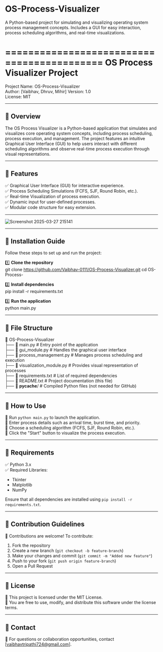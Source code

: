 # OS-Process-Visualizer
A Python-based project for simulating and visualizing operating system process management concepts. Includes a GUI for easy interaction, process scheduling algorithms, and real-time visualizations. 


===========================================
      OS Process Visualizer Project
===========================================

Project Name: OS-Process-Visualizer  
Author: [Vaibhav, Dhruv, Mihir]
Version: 1.0  
License: MIT  

------------------------------------------------------
📌 Overview
---------------------------------------------------
The OS Process Visualizer is a Python-based application that simulates and visualizes core operating system concepts, 
including process scheduling, process execution, and management. The project features an intuitive Graphical User Interface (GUI) 
to help users interact with different scheduling algorithms and observe real-time process execution through visual representations.

---------------------------------------------------
📌 Features
---------------------------------------------------
✅ Graphical User Interface (GUI) for interactive experience.  
✅ Process Scheduling Simulations (FCFS, SJF, Round Robin, etc.).  
✅ Real-time Visualization of process execution.  
✅ Dynamic input for user-defined processes.  
✅ Modular code structure for easy extension.  

--------------------------------------------------

![Screenshot 2025-03-27 215141](https://github.com/user-attachments/assets/7e94576f-a8e7-40c4-8e98-6f43bc119792)


---------------------------------------------------
📌 Installation Guide
---------------------------------------------------
Follow these steps to set up and run the project:

1️⃣ **Clone the repository**  
git clone https://github.com/Vaibhav-0111/OS-Process-Visualizer.git cd OS-Process-


2️⃣ **Install dependencies**  
pip install -r requirements.txt


3️⃣ **Run the application**  
python main.py


---------------------------------------------------
📌 File Structure
---------------------------------------------------
📂 OS-Process-Visualizer  
├── 📄 main.py                 # Entry point of the application  
├── 📄 gui_module.py           # Handles the graphical user interface  
├── 📄 process_management.py   # Manages process scheduling and execution  
├── 📄 visualization_module.py # Provides visual representation of processes  
├── 📄 requirements.txt        # List of required dependencies  
├── 📄 README.txt              # Project documentation (this file)  
├── 📂 __pycache__/            # Compiled Python files (not needed for GitHub)  

---------------------------------------------------
📌 How to Use
---------------------------------------------------
🔹 Run `python main.py` to launch the application.  
🔹 Enter process details such as arrival time, burst time, and priority.  
🔹 Choose a scheduling algorithm (FCFS, SJF, Round Robin, etc.).  
🔹 Click the "Start" button to visualize the process execution.  

---------------------------------------------------
📌 Requirements
---------------------------------------------------
✅ Python 3.x  
✅ Required Libraries:  
- Tkinter  
- Matplotlib  
- NumPy  

Ensure that all dependencies are installed using `pip install -r requirements.txt`.

---------------------------------------------------
📌 Contribution Guidelines
---------------------------------------------------
🚀 Contributions are welcome! To contribute:  
1. Fork the repository  
2. Create a new branch (`git checkout -b feature-branch`)  
3. Make your changes and commit (`git commit -m "Added new feature"`)  
4. Push to your fork (`git push origin feature-branch`)  
5. Open a Pull Request  

---------------------------------------------------
📌 License
---------------------------------------------------
🔹 This project is licensed under the MIT License.  
🔹 You are free to use, modify, and distribute this software under the license terms.  

---------------------------------------------------
📌 Contact
---------------------------------------------------
📧 For questions or collaboration opportunities, contact [vaibhavtripathi724@gmail.com].



